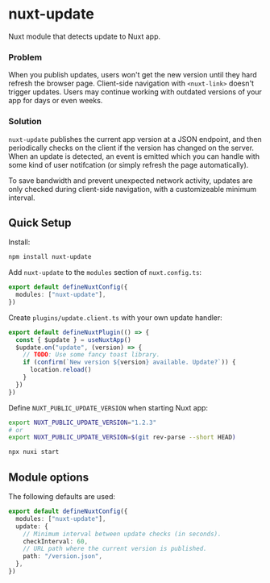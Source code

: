 # nuxt-update

Nuxt module that detects update to Nuxt app.

### Problem

When you publish updates, users won't get the new version until they hard refresh the browser page. Client-side navigation with `<nuxt-link>` doesn't trigger updates. Users may continue working with outdated versions of your app for days or even weeks.

### Solution

`nuxt-update` publishes the current app version at a JSON endpoint, and then periodically checks on the client if the version has changed on the server. When an update is detected, an event is emitted which you can handle with some kind of user notifcation (or simply refresh the page automatically).

To save bandwidth and prevent unexpected network activity, updates are only checked during client-side navigation, with a customizeable minimum interval.

## Quick Setup

Install:

```sh
npm install nuxt-update
```

Add `nuxt-update` to the `modules` section of `nuxt.config.ts`:

```ts
export default defineNuxtConfig({
  modules: ["nuxt-update"],
})
```

Create `plugins/update.client.ts` with your own update handler:

```ts
export default defineNuxtPlugin(() => {
  const { $update } = useNuxtApp()
  $update.on("update", (version) => {
    // TODO: Use some fancy toast library.
    if (confirm(`New version ${version} available. Update?`)) {
      location.reload()
    }
  })
})
```

Define `NUXT_PUBLIC_UPDATE_VERSION` when starting Nuxt app:

```sh
export NUXT_PUBLIC_UPDATE_VERSION="1.2.3"
# or
export NUXT_PUBLIC_UPDATE_VERSION=$(git rev-parse --short HEAD)

npx nuxi start
```

## Module options

The following defaults are used:

```ts
export default defineNuxtConfig({
  modules: ["nuxt-update"],
  update: {
    // Minimum interval between update checks (in seconds).
    checkInterval: 60,
    // URL path where the current version is published.
    path: "/version.json",
  },
})
```

